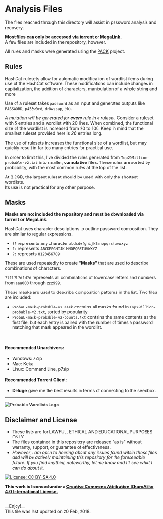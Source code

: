 # Analysis Files



The files reached through this directory will assist in password analysis and recovery.<br>

__Most files can only be accessed [via torrent or MegaLink](Downloads.md).__ <br>
A few files are included in the repository, however.

All rules and masks were generated using the [PACK](https://github.com/iphelix/pack) project.



## Rules

HashCat rulesets allow for automatic modification of wordlist items during use of the HashCat software. These modifications can include changes in capitalization, the addition of characters, manipulation of a whole string and more.


Use of a ruleset takes `password` as an input and generates outputs like `PASSWORD`, `p455w0rd`, `dr0wssap`, etc.


*A mutation will be generated for __every__ rule in a ruleset.* Consider a ruleset with 5 entries and a wordlist with 20 lines. When combined, the functional size of the wordlist is increased from 20 to 100. Keep in mind that the smallest ruleset provided here is *26* entries long.

The use of rulesets increases the functional size of a wordlist, but may quickly result in far too many entries for practical use.

In order to limit this, I've divided the rules generated from `Top29Million-probable-v2.txt` into smaller, __cumulative__ files. These rules are sorted by probability, with the most common rules at the top of the list.

At 2.2GB, the largest ruleset should be used with only the shortest wordlists.<br>
Its use is not practical for any other purpose.


## Masks

__Masks are not included the repository and must be downloaded via torrent or MegaLink.__

HashCat uses character descriptions to outline password composition. They are similar to regular expressions.

* `?l` represents any character  `abdcdefghijklmnopqrstuvwxyz`
* `?u` represents `ABCDEFGHIJKLMNOPQRSTUVWXYZ`
* `?d` represnts `0123456789`

These are used repeatedly to create __"Masks"__ that are used to describe combinations of characters.

`?l?l?l?d?d?d` represents all combinations of lowercase letters and numbers from `aaa000` through `zzz999`.


These masks are used to describe composition patterns in the list.
Two files are included:

* `ProbWL-mask-probable-v2.mask` contains all masks found in `Top2Billion-probable-v2.txt`, sorted by popularity
* `ProbWL-mask-probable-v2-counts.txt` contains the same contents as the first file, but each entry is paired with the number of times a password matching that mask appeared in the wordlist.


<br>

#### Recommended Unarchivers:
* Windows: 7Zip
* Mac: Keka
* Linux: Command Line, p7zip

#### Recommended Torrent Client:
* __Deluge__ gave me the best results in terms of connecting to the seedbox.


***

![Probable Wordlists Logo](https://raw.githubusercontent.com/berzerk0/Probable-Wordlists/master/ProbableWordlistLogo.png)

## Disclaimer and License
 + These lists are for LAWFUL, ETHICAL AND EDUCATIONAL PURPOSES ONLY.
 + The files contained in this repository are released "as is" without warranty, support, or guarantee of effectiveness.
 + *However, I am open to hearing about any issues found within these files and will be actively maintaining this repository for the foreseeable future. If you find anything noteworthy, let me know and I'll see what I can do about it.*

 [![License: CC BY-SA 4.0](https://img.shields.io/badge/License-CC%20BY--SA%204.0-lightgrey.svg)](http://creativecommons.org/licenses/by-sa/4.0/)

 __This work is licensed under a [Creative Commons Attribution-ShareAlike 4.0 International License.](https://creativecommons.org/licenses/by-sa/4.0/)__

<br>
__Enjoy!__


<br>
This file was last updated on 20 Feb, 2018.
